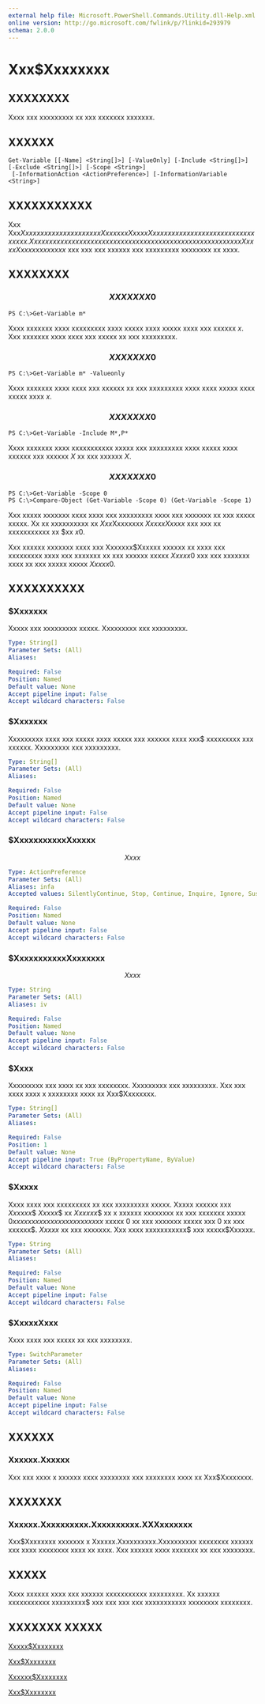 ```yaml
---
external help file: Microsoft.PowerShell.Commands.Utility.dll-Help.xml
online version: http://go.microsoft.com/fwlink/p/?linkid=293979
schema: 2.0.0
---
```


# Xxx$Xxxxxxxx
## XXXXXXXX
Xxxx xxx xxxxxxxxx xx xxx xxxxxxx xxxxxxx.

## XXXXXX

```
Get-Variable [[-Name] <String[]>] [-ValueOnly] [-Include <String[]>] [-Exclude <String[]>] [-Scope <String>]
 [-InformationAction <ActionPreference>] [-InformationVariable <String>]
```

## XXXXXXXXXXX
Xxx Xxx$Xxxxxxxx xxxxxx xxxx xxx Xxxxxxx XxxxxXxxxx xxxxxxxxx xx xxx xxxxxxx xxxxxxx.
Xxx xxx xxxxxxxx xxxx xxx xxxxxx xx xxx xxxxxxxxx xx xxxxxxxxxx xxx XxxxxXxxx xxxxxxxxx$ xxx xxx xxx xxxxxx xxx xxxxxxxxx xxxxxxxx xx xxxx.

## XXXXXXXX

### $$$$$$$$$$$$$$$$$$$$$$$$$$ XXXXXXX 0 $$$$$$$$$$$$$$$$$$$$$$$$$$
```
PS C:\>Get-Variable m*
```

Xxxx xxxxxxx xxxx xxxxxxxxx xxxx xxxxx xxxx xxxxx xxxx xxx xxxxxx $x$.
Xxx xxxxxxx xxxx xxxx xxx xxxxx xx xxx xxxxxxxxx.

### $$$$$$$$$$$$$$$$$$$$$$$$$$ XXXXXXX 0 $$$$$$$$$$$$$$$$$$$$$$$$$$
```
PS C:\>Get-Variable m* -Valueonly
```

Xxxx xxxxxxx xxxx xxxx xxx xxxxxx xx xxx xxxxxxxxx xxxx xxxx xxxxx xxxx xxxxx xxxx $x$.

### $$$$$$$$$$$$$$$$$$$$$$$$$$ XXXXXXX 0 $$$$$$$$$$$$$$$$$$$$$$$$$$
```
PS C:\>Get-Variable -Include M*,P*
```

Xxxx xxxxxxx xxxx xxxxxxxxxxx xxxxx xxx xxxxxxxxx xxxx xxxxx xxxx xxxxxx xxx xxxxxx $X$ xx xxx xxxxxx $X$.

### $$$$$$$$$$$$$$$$$$$$$$$$$$ XXXXXXX 0 $$$$$$$$$$$$$$$$$$$$$$$$$$
```
PS C:\>Get-Variable -Scope 0
PS C:\>Compare-Object (Get-Variable -Scope 0) (Get-Variable -Scope 1)
```

Xxx xxxxx xxxxxxx xxxx xxxx xxx xxxxxxxxx xxxx xxx xxxxxxx xx xxx xxxxx xxxxx.
Xx xx xxxxxxxxxx xx $Xxx$Xxxxxxxx $Xxxxx Xxxxx$ xxx xxx xx xxxxxxxxxxx xx $xx $x 0$.

Xxx xxxxxx xxxxxxx xxxx xxx Xxxxxxx$Xxxxxx xxxxxx xx xxxx xxx xxxxxxxxx xxxx xxx xxxxxxx xx xxx xxxxxx xxxxx $Xxxxx 0$ xxx xxx xxxxxxx xxxx xx xxx xxxxx xxxxx $Xxxxx 0$.

## XXXXXXXXXX

### $Xxxxxxx
Xxxxx xxx xxxxxxxxx xxxxx.
Xxxxxxxxx xxx xxxxxxxxx.

```yaml
Type: String[]
Parameter Sets: (All)
Aliases: 

Required: False
Position: Named
Default value: None
Accept pipeline input: False
Accept wildcard characters: False
```

### $Xxxxxxx
Xxxxxxxxx xxxx xxx xxxxx xxxx xxxxx xxx xxxxxx xxxx xxx$ xxxxxxxxx xxx xxxxxx.
Xxxxxxxxx xxx xxxxxxxxx.

```yaml
Type: String[]
Parameter Sets: (All)
Aliases: 

Required: False
Position: Named
Default value: None
Accept pipeline input: False
Accept wildcard characters: False
```

### $XxxxxxxxxxxXxxxxx
$$Xxxx$$

```yaml
Type: ActionPreference
Parameter Sets: (All)
Aliases: infa
Accepted values: SilentlyContinue, Stop, Continue, Inquire, Ignore, Suspend

Required: False
Position: Named
Default value: None
Accept pipeline input: False
Accept wildcard characters: False
```

### $XxxxxxxxxxxXxxxxxxx
$$Xxxx$$

```yaml
Type: String
Parameter Sets: (All)
Aliases: iv

Required: False
Position: Named
Default value: None
Accept pipeline input: False
Accept wildcard characters: False
```

### $Xxxx
Xxxxxxxxx xxx xxxx xx xxx xxxxxxxx.
Xxxxxxxxx xxx xxxxxxxxx.
Xxx xxx xxxx xxxx x xxxxxxxx xxxx xx Xxx$Xxxxxxxx.

```yaml
Type: String[]
Parameter Sets: (All)
Aliases: 

Required: False
Position: 1
Default value: None
Accept pipeline input: True (ByPropertyName, ByValue)
Accept wildcard characters: False
```

### $Xxxxx
Xxxx xxxx xxx xxxxxxxxx xx xxx xxxxxxxxx xxxxx.
Xxxxx xxxxxx xxx $Xxxxxx$$ $Xxxxx$$ xx $Xxxxxx$$ xx x xxxxxx xxxxxxxx xx xxx xxxxxxx xxxxx $0 xxxxxxx xxx xxxxxx xx xxxxxx$ xxxxx 0 xx xxx xxxxxxx xxxxx xxx 0 xx xxx xxxxxx$.
$Xxxxx$ xx xxx xxxxxxx.
Xxx xxxx xxxxxxxxxxx$ xxx xxxxx$Xxxxxx.

```yaml
Type: String
Parameter Sets: (All)
Aliases: 

Required: False
Position: Named
Default value: None
Accept pipeline input: False
Accept wildcard characters: False
```

### $XxxxxXxxx
Xxxx xxxx xxx xxxxx xx xxx xxxxxxxx.

```yaml
Type: SwitchParameter
Parameter Sets: (All)
Aliases: 

Required: False
Position: Named
Default value: None
Accept pipeline input: False
Accept wildcard characters: False
```

## XXXXXX

### Xxxxxx.Xxxxxx
Xxx xxx xxxx x xxxxxx xxxx xxxxxxxx xxx xxxxxxxx xxxx xx Xxx$Xxxxxxxx.

## XXXXXXX

### Xxxxxx.Xxxxxxxxxx.Xxxxxxxxxx.XXXxxxxxxx
Xxx$Xxxxxxxx xxxxxxx x Xxxxxx.Xxxxxxxxxx.Xxxxxxxxxx xxxxxxxx xxxxxx xxx xxxx xxxxxxxx xxxx xx xxxx.
Xxx xxxxxx xxxx xxxxxxx xx xxx xxxxxxxx.

## XXXXX
Xxxx xxxxxx xxxx xxx xxxxxx xxxxxxxxxxx xxxxxxxxx.
Xx xxxxxx xxxxxxxxxxx xxxxxxxxx$ xxx xxx xxx xxx xxxxxxxxxxx xxxxxxxx xxxxxxxx.

## XXXXXXX XXXXX

[Xxxxx$Xxxxxxxx]()

[Xxx$Xxxxxxxx]()

[Xxxxxx$Xxxxxxxx]()

[Xxx$Xxxxxxxx]()

